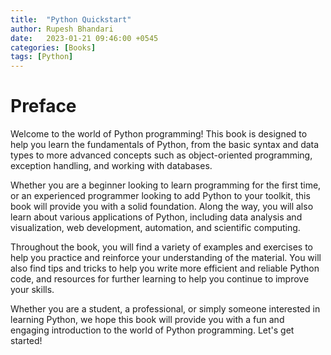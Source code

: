 ```yaml
---
title:  "Python Quickstart"
author: Rupesh Bhandari
date:   2023-01-21 09:46:00 +0545
categories: [Books]
tags: [Python]
---
```


# **Preface**

Welcome to the world of Python programming! This book is designed to help you learn the fundamentals of Python, from the basic syntax and data types to more advanced concepts such as object-oriented programming, exception handling, and working with databases.

Whether you are a beginner looking to learn programming for the first time, or an experienced programmer looking to add Python to your toolkit, this book will provide you with a solid foundation. Along the way, you will also learn about various applications of Python, including data analysis and visualization, web development, automation, and scientific computing.

Throughout the book, you will find a variety of examples and exercises to help you practice and reinforce your understanding of the material. You will also find tips and tricks to help you write more efficient and reliable Python code, and resources for further learning to help you continue to improve your skills.

Whether you are a student, a professional, or simply someone interested in learning Python, we hope this book will provide you with a fun and engaging introduction to the world of Python programming. Let's get started!